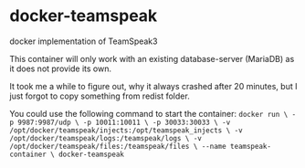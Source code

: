 # docker-teamspeak
docker implementation of TeamSpeak3

This container will only work with an existing database-server (MariaDB) as it does not provide its own.

It took me a while to figure out, why it always crashed after 20 minutes, but I just forgot to copy something from redist folder.

You could use the following command to start the container:
`docker run \
  -p 9987:9987/udp \
  -p 10011:10011 \
  -p 30033:30033 \
  -v /opt/docker/teamspeak/injects:/opt/teamspeak_injects \
  -v /opt/docker/teamspeak/logs:/teamspeak/logs \
  -v /opt/docker/teamspeak/files:/teamspeak/files \
  --name teamspeak-container \
  docker-teamspeak`
